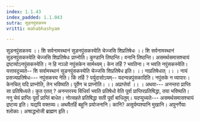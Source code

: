 ```yaml
---
index: 1.1.43
index_padded: 1.1.043
sutra: सुडनपुंसकस्य
vritti: mahabhashyam

---
```

 सुडनपुंसकस्य ।। शि सर्वनामस्थानं सुडनपुंसकस्येति चेज्जसि शिप्रतिषेधः ।। शि सर्वनामस्थानं सुडनपुंसकस्येति चेज्जसि शिप्रतिषेधः प्राप्नोति। कुण्डानि तिष्ठन्ति। वनानि तिष्ठन्ति। असमर्थसमासश्चायं द्रष्टव्योऽनपुंसकस्येति। न हि नञ्ञो नपुंसकेन सार्मथ्यम्। केन तर्हि ? भवतिना। न भवति नपुंसकस्येति। यत्तावदुच्यते-- शि सर्वामस्थानं सुडनपुंसकस्येति चेज्जसि शिप्रतिषेध इति। ।। नाप्रतिषेधात् ।। । नायं प्रसज्यप्रतिषेधः--- नपुंसकस्य नेति। किं तर्हि ? पर्युदासोऽयम्-- यदन्यन्नपुंसकादिति। नपुंसके न व्यापारः। केनचित् यदि प्राप्नोति, तेन भविष्यति। पूर्वेण च प्राप्नोति। ।। अप्राप्तेर्वा ।। । अथवा--- अनन्तरा प्राप्तिः सा प्रतिषिध्यते। कुत एतत् ? अनन्तरस्य विधिर्वा भवति प्रतिषेधो वेति पूर्वा प्राप्तिरप्रतिषिद्धा, तया भविष्यति। ननु चेयं प्राप्तिः पूर्वां प्राप्तिं बाधेत। नोत्सहते प्रतिषिद्धा सती पूर्वां बाधितुम्। यदप्युच्यते--- असमर्थसमासश्चायं द्रष्टव्य इति। यद्यपि वक्तव्यः। अथवैतर्हि बहूनि प्रयोजनानि। कानि? असूर्यम्पश्यानि मुखानि। अपुनर्गेयाः श्लोकाः। अश्राद्धभोजी ब्राह्मण इति। 